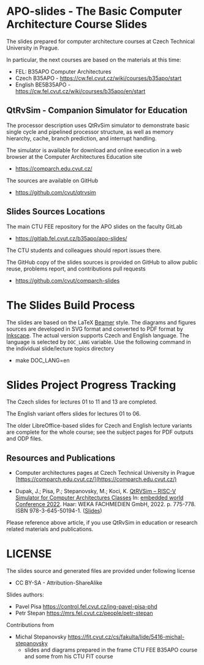 # APO-slides - The Basic Computer Architecture Course Slides

The slides prepared for computer architecture courses at Czech Technical University in Prague.

In particular, the next courses are based on the materials at this time:

  - FEL: B35APO Computer Architectures
  - Czech B35APO - https://cw.fel.cvut.cz/wiki/courses/b35apo/start
  - English BE5B35APO - https://cw.fel.cvut.cz/wiki/courses/b35apo/en/start

## QtRvSim - Companion Simulator for Education

The processor description uses QtRvSim simulator to demonstrate basic single cycle and pipelined processor structure, as well as memory hierarchy, cache, branch prediction, and interrupt handling.


The simulator is available for download and online execution in a web browser at the Computer Architectures Education site

  - https://comparch.edu.cvut.cz/

The sources are available on GitHub

  - https://github.com/cvut/qtrvsim



## Slides Sources Locations

The main CTU FEE repository for the APO slides on the faculty GitLab

  - https://gitlab.fel.cvut.cz/b35apo/apo-slides/

The CTU students and colleagues should report issues there.

The GitHub copy of the slides sources is provided on GitHub to allow public reuse, problems report, and contributions pull requests

  - https://github.com/cvut/comparch-slides

# The Slides Build Process

The slides are based on the LaTeX [Beamer](https://ctan.org/pkg/beamer) style. The diagrams and figures sources are developed in SVG format and converted to PDF format by [Inkscape](https://inkscape.org/). The actual version supports Czech and English language. The language is selected by `DOC_LANG`  variable. Use the following command in the individual slide/lecture topics directory

  - make DOC_LANG=en

# Slides Project Progress Tracking

The Czech slides for lectures 01 to 11 and 13 are completed.

The English variant offers slides for lectures 01 to 06.

The older LibreOffice-based slides for Czech and English lecture variants are complete for the whole course; see the subject pages for PDF outputs and ODP files. 

## Resources and Publications

  - Computer architectures pages at Czech Technical University in Prague [https://comparch.edu.cvut.cz/](https://comparch.edu.cvut.cz/)

  - Dupak, J.; Pisa, P.; Stepanovsky, M.; Koci, K. [QtRVSim – RISC-V Simulator for Computer Architectures Classes](https://comparch.edu.cvut.cz/publications/ewC2022-Dupak-Pisa-Stepanovsky-QtRvSim.pdf) In: [embedded world Conference 2022](https://events.weka-fachmedien.de/embedded-world-conference). Haar: WEKA FACHMEDIEN GmbH, 2022. p. 775-778. ISBN 978-3-645-50194-1. ([Slides](https://comparch.edu.cvut.cz/slides/ewc22-qtrvsim.pdf))

Please reference above article, if you use QtRvSim in education or research related materials and publications.

# LICENSE

The slides source and generated files are provided under following license

  - CC BY-SA - Attribution-ShareAlike

Slides authors:
  - Pavel Pisa https://control.fel.cvut.cz/ing-pavel-pisa-phd
  - Petr Stepan https://mrs.fel.cvut.cz/people/petr-stepan

Contributions from
  - Michal Stepanovsky https://fit.cvut.cz/cs/fakulta/lide/5416-michal-stepanovsky
    - slides and diagrams prepared in the frame CTU FEE B35APO course and some from his CTU FIT course
